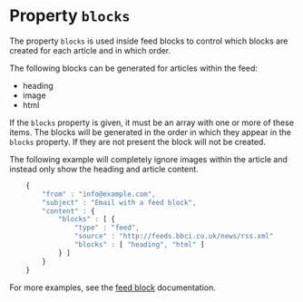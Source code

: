# Property `blocks`

The property `blocks` is used inside feed blocks to control which blocks
are created for each article and in which order.

The following blocks can be generated for articles within the feed:

- heading
- image
- html

If the `blocks` property is given, it must be an array with one or
more of these items. The blocks will be generated in the order in
which they appear in the `blocks` property. If they are not present
the block will not be created.

The following example will completely ignore images within the
article and instead only show the heading and article content.


````javascript
    {
        "from" : "info@example.com",
        "subject" : "Email with a feed block",
        "content" : {
            "blocks" : [ {
                "type" : "feed",
                "source" : "http://feeds.bbci.co.uk/news/rss.xml"
                "blocks" : [ "heading", "html" ]
            } ]
        }
    }
````


For more examples, see the [feed block](copernica-docs:ResponsiveEmail/json/block-feed) documentation.
